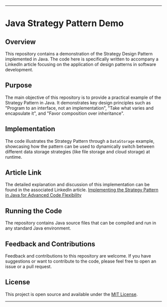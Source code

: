 
---

# Java Strategy Pattern Demo

## Overview
This repository contains a demonstration of the Strategy Design Pattern implemented in Java. The code here is specifically written to accompany a LinkedIn article focusing on the application of design patterns in software development.

## Purpose
The main objective of this repository is to provide a practical example of the Strategy Pattern in Java. It demonstrates key design principles such as "Program to an interface, not an implementation", "Take what varies and encapsulate it", and "Favor composition over inheritance".

## Implementation
The code illustrates the Strategy Pattern through a `DataStorage` example, showcasing how the pattern can be used to dynamically switch between different data storage strategies (like file storage and cloud storage) at runtime.

## Article Link
The detailed explanation and discussion of this implementation can be found in the associated LinkedIn article.
[Implementing the Strategy Pattern in Java for Advanced Code Flexibility](https://www.linkedin.com/pulse/implementing-strategy-pattern-java-advanced-code-recep-erdogan-lcmwf)

## Running the Code
The repository contains Java source files that can be compiled and run in any standard Java environment.

## Feedback and Contributions
Feedback and contributions to this repository are welcome. If you have suggestions or want to contribute to the code, please feel free to open an issue or a pull request.

## License
This project is open source and available under the [MIT License](LICENSE).

---